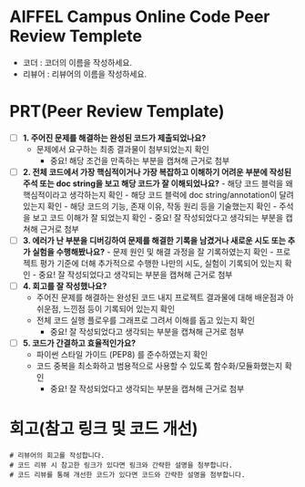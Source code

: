# AIFFEL Campus Online Code Peer Review Templete

- 코더 : 코더의 이름을 작성하세요.
- 리뷰어 : 리뷰어의 이름을 작성하세요.

# PRT(Peer Review Template)

- [ ] **1. 주어진 문제를 해결하는 완성된 코드가 제출되었나요?**
  - 문제에서 요구하는 최종 결과물이 첨부되었는지 확인
    - 중요! 해당 조건을 만족하는 부분을 캡쳐해 근거로 첨부
- [ ] **2. 전체 코드에서 가장 핵심적이거나 가장 복잡하고 이해하기 어려운 부분에 작성된
      주석 또는 doc string을 보고 해당 코드가 잘 이해되었나요?** - 해당 코드 블럭을 왜 핵심적이라고 생각하는지 확인 - 해당 코드 블럭에 doc string/annotation이 달려 있는지 확인 - 해당 코드의 기능, 존재 이유, 작동 원리 등을 기술했는지 확인 - 주석을 보고 코드 이해가 잘 되었는지 확인 - 중요! 잘 작성되었다고 생각되는 부분을 캡쳐해 근거로 첨부
- [ ] **3. 에러가 난 부분을 디버깅하여 문제를 해결한 기록을 남겼거나
      새로운 시도 또는 추가 실험을 수행해봤나요?** - 문제 원인 및 해결 과정을 잘 기록하였는지 확인 - 프로젝트 평가 기준에 더해 추가적으로 수행한 나만의 시도,
      실험이 기록되어 있는지 확인 - 중요! 잘 작성되었다고 생각되는 부분을 캡쳐해 근거로 첨부
- [ ] **4. 회고를 잘 작성했나요?**
  - 주어진 문제를 해결하는 완성된 코드 내지 프로젝트 결과물에 대해
    배운점과 아쉬운점, 느낀점 등이 기록되어 있는지 확인
  - 전체 코드 실행 플로우를 그래프로 그려서 이해를 돕고 있는지 확인
    - 중요! 잘 작성되었다고 생각되는 부분을 캡쳐해 근거로 첨부
- [ ] **5. 코드가 간결하고 효율적인가요?**
  - 파이썬 스타일 가이드 (PEP8) 를 준수하였는지 확인
  - 코드 중복을 최소화하고 범용적으로 사용할 수 있도록 함수화/모듈화했는지 확인
    - 중요! 잘 작성되었다고 생각되는 부분을 캡쳐해 근거로 첨부

# 회고(참고 링크 및 코드 개선)

```
# 리뷰어의 회고를 작성합니다.
# 코드 리뷰 시 참고한 링크가 있다면 링크와 간략한 설명을 첨부합니다.
# 코드 리뷰를 통해 개선한 코드가 있다면 코드와 간략한 설명을 첨부합니다.
```
